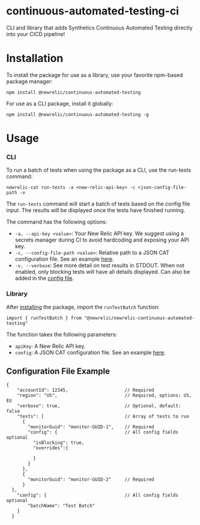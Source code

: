 # continuous-automated-testing-ci
CLI and library that adds Synthetics Continuous Automated Testing directly into your CICD pipeline!

# Installation
To install the package for use as a library, use your favorite npm-based package manager:

`npm install @newrelic/continuous-automated-testing`

For use as a CLI package, install it globally:

`npm install @newrelic/continuous-automated-testing -g`

# Usage
### CLI

To run a batch of tests when using the package as a CLI, use the run-tests command:

```newrelic-cat run-tests -a <new-relic-api-key> -c <json-config-file-path -v```

The ```run-tests``` command will start a batch of tests based on the config file input.  The results will be displayed once the tests have finished running.

The command has the following options:
 - ```-a, --api-key <value>```: Your New Relic API key.  We suggest using a secrets manager during CI to avoid hardcoding and exposing your API key.
 - ```-c, --config-file-path <value>```: Relative path to a JSON CAT configuration file.  See an example [here](#configuration-file-example).
 - ```-v, --verbose```: See more detail on test results in STDOUT.  When not enabled, only blocking tests will have all details displayed. Can also be added in the [config file](#configuration-file-example).

 ### Library

 After [installing](#installation) the package, import the ```runTestBatch``` function:

 ```import { runTestBatch } from "@newrelic/newrelic-continuous-automated-testing"```

 The function takes the following parameters:

 - ```apiKey```: A New Relic API key.
 - ```config```: A JSON CAT configuration file.  See an example [here](#configuration-file-example).


## Configuration File Example
```
{
    "accountId": 12345,                     // Required
    "region": "US",                         // Required, options: US, EU
    "verbose": true,                        // Optional, default: false
    "tests": [                              // Array of tests to run
      {
        "monitorGuid": "monitor-GUID-1",    // Required
        "config": {                         // All config fields optional
          "isBlocking": true,
          "overrides":{

          }
        }
      },
      {
        "monitorGuid": "monitor-GUID-2"     // Required
      }
  ],
    "config": {                             // All config fields optional
        "batchName": "Test Batch"
    }
  }
  
```